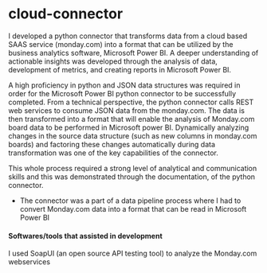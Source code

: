 # cloud-connector

I developed a python connector that transforms data from a cloud based SAAS service (monday.com) into a format that can be utilized by the business analytics software, Microsoft Power BI. A deeper understanding of actionable insights was developed through the analysis of data, development of metrics, and creating reports in Microsoft Power BI.

A high proficiency in python and JSON data structures was required in order for the Microsoft Power BI python connector to be successfully completed. From a technical perspective, the python connector calls REST web services to consume JSON data from the monday.com. The data is then transformed into a format that will enable the analysis of Monday.com board data to be performed in Microsoft power BI. Dynamically analyzing changes in the source data structure (such as new columns in monday.com boards) and factoring these changes automatically during data transformation was one of the key capabilities of the connector.

This whole process required a strong level of analytical and communication skills and this was demonstrated through the documentation, of the python connector.

- The connector was a part of a data pipeline process where I had to convert Monday.com data into a format that can be read in Microsoft Power BI

#### Softwares/tools that assisted in development

I used SoapUI (an open source API testing tool) to analyze the Monday.com webservices  

